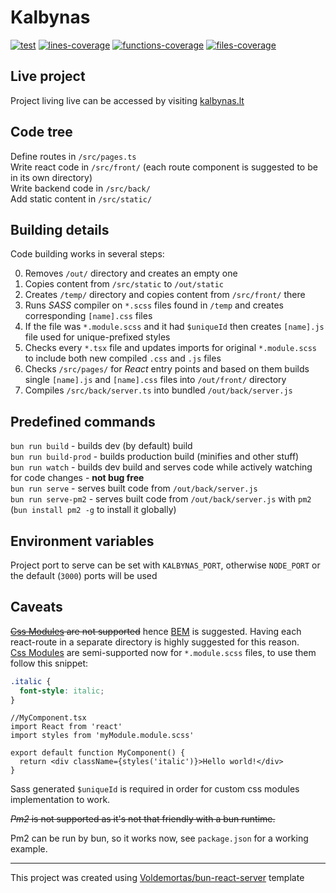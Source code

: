 # Kalbynas

[![test](https://github.com/Voldemortas/kalbynas/actions/workflows/test.yml/badge.svg)](https://github.com/Voldemortas/kalbynas/actions/workflows/test.yml)
[![lines-coverage](https://img.shields.io/endpoint?url=https://gist.githubusercontent.com/Voldemortas/311fbde44b381b8a16f2876b9f0eb24b/raw/kalbynas-lines.json)](https://github.com/Voldemortas/kalbynas/actions/workflows/test-coverage.yml)
[![functions-coverage](https://img.shields.io/endpoint?url=https://gist.githubusercontent.com/Voldemortas/311fbde44b381b8a16f2876b9f0eb24b/raw/kalbynas-functions.json)](https://github.com/Voldemortas/kalbynas/actions/workflows/test-coverage.yml)
[![files-coverage](https://img.shields.io/endpoint?url=https://gist.githubusercontent.com/Voldemortas/311fbde44b381b8a16f2876b9f0eb24b/raw/kalbynas-files.json)](https://github.com/Voldemortas/kalbynas/actions/workflows/test-coverage.yml)

## Live project

Project living live can be accessed by visiting [kalbynas.lt](https://kalbynas.lt)

## Code tree

Define routes in `/src/pages.ts`  
Write react code in `/src/front/` (each route component is suggested to be in its own directory)  
Write backend code in `/src/back/`  
Add static content in `/src/static/`

## Building details

Code building works in several steps:

0. Removes `/out/` directory and creates an empty one
1. Copies content from `/src/static` to `/out/static`
2. Creates `/temp/` directory and copies content from `/src/front/` there
3. Runs _SASS_ compiler on `*.scss` files found in `/temp` and creates corresponding `[name].css` files
4. If the file was `*.module.scss` and it had `$uniqueId` then creates `[name].js` file used for unique-prefixed styles
5. Checks every `*.tsx` file and updates imports for original `*.module.scss` to include both new compiled `.css` and
   `.js` files
6. Checks `/src/pages/` for _React_ entry points and based on them builds single `[name].js` and `[name].css` files into
   `/out/front/` directory
7. Compiles `/src/back/server.ts` into bundled `/out/back/server.js`

## Predefined commands

`bun run build` - builds dev (by default) build  
`bun run build-prod` - builds production build (minifies and other stuff)  
`bun run watch` - builds dev build and serves code while actively watching for code changes - **not bug free**  
`bun run serve` - serves built code from `/out/back/server.js`  
`bun run serve-pm2` - serves built code from `/out/back/server.js` with `pm2` (`bun install pm2 -g` to install it
globally)

## Environment variables

Project port to serve can be set with `KALBYNAS_PORT`, otherwise `NODE_PORT` or the default (`3000`) ports will be used

## Caveats

~~[Css Modules](https://github.com/css-modules/css-modules) are not supported~~
hence [BEM](https://getbem.com/introduction/) is suggested. Having each react-route in a separate directory is highly
suggested for this reason.  
[Css Modules](https://github.com/css-modules/css-modules) are semi-supported now for `*.module.scss` files, to use them
follow this snippet:

```scss
.italic {
  font-style: italic;
}
```

```tsx
//MyComponent.tsx
import React from 'react'
import styles from 'myModule.module.scss'

export default function MyComponent() {
  return <div className={styles('italic')}>Hello world!</div>
}
```

Sass generated `$uniqueId` is required in order for custom css modules implementation to work.

~~_Pm2_ is not supported as it's not that friendly with a bun runtime.~~

Pm2 can be run by bun, so it works now, see `package.json` for a working example.

---

This project was created using [Voldemortas/bun-react-server](https://github.com/Voldemortas/bun-react-server) template
